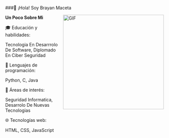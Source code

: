 ###👋 ¡Hola! Soy Brayan Maceta

 <img align="right" height="300px" width= "320px" alt="GIF" src="https://media.giphy.com/media/CVtNe84hhYF9u/giphy.gif" />

**Un Poco Sobre Mi**

🎓 Educación y habilidades:

Tecnologia En Desarrrolo De Software, Diplomado En Ciber Seguridad

🧠 Lenguajes de programación:

Python, C, Java

🔧 Áreas de interés:

Seguridad Informatica, Desarrolo De Nuevas Tecnologias

🌐 Tecnologías web:

HTML, CSS, JavaScript



